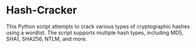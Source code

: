 # Hash-Cracker
This Python script attempts to crack various types of cryptographic hashes using a wordlist. The script supports multiple hash types, including MD5, SHA1, SHA256, NTLM, and more.
